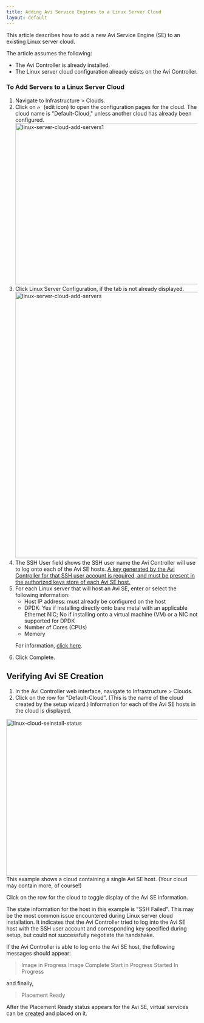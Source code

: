 ```yaml
---
title: Adding Avi Service Engines to a Linux Server Cloud
layout: default
---
```

This article describes how to add a new Avi Service Engine (SE) to an existing Linux server cloud.

The article assumes the following:

* The Avi Controller is already installed.
* The Linux server cloud configuration already exists on the Avi Controller. 

### To Add Servers to a Linux Server Cloud

<ol> 
 <li>Navigate to Infrastructure &gt; Clouds.</li> 
 <li>Click on <img class="alignnone size-full wp-image-3558" src="img/edit-icon-2.png" alt="edit-icon" width="13" height="12"> (edit icon) to open the configuration pages for the cloud. The cloud name is "Default-Cloud," unless another cloud has already been configured.<br> <a href="img/linux-server-cloud-add-servers1.png"><img class="alignnone size-full wp-image-7626" src="img/linux-server-cloud-add-servers1.png" alt="linux-server-cloud-add-servers1" width="1109" height="424"></a></li> 
 <li>Click Linux Server Configuration, if the tab is not already displayed.<br> <a href="img/linux-server-cloud-add-servers.png"><img class="alignnone size-full wp-image-7624" src="img/linux-server-cloud-add-servers.png" alt="linux-server-cloud-add-servers" width="935" height="700"></a></li> 
 <li>The SSH User field shows the SSH user name the Avi Controller will use to log onto each of the Avi SE hosts. <a href="/docs/16.2.2/public-key-management-on-se-hosts/">A key generated by the Avi Controller for that SSH user account is required, and must be present in the authorized keys store of each Avi SE host.</a></li> 
 <li>For each Linux server that will host an Avi SE, enter or select the following information: 
  <ul> 
   <li>Host IP address: must already be configured on the host</li> 
   <li>DPDK: Yes if installing directly onto bare metal with an applicable Ethernet NIC; No if installing onto a virtual machine (VM) or a NIC not supported for DPDK</li> 
   <li>Number of Cores (CPUs)</li> 
   <li>Memory</li> 
  </ul> <p>For information, <a href="/docs/16.2.2//installing-avi-vantage-for-a-linux-server-cloud/#linux-cloud-instrqmts">click here</a>.</p></li> 
 <li>Click Complete.</li> 
</ol> 

## Verifying Avi SE Creation

<ol> 
 <li>In the Avi Controller web interface, navigate to Infrastructure &gt; Clouds.</li> 
 <li>Click on the row for "Default-Cloud". (This is the name of the cloud created by the setup wizard.) Information for each of the Avi SE hosts in the cloud is displayed.</li> 
</ol> 

<img class="alignnone size-full wp-image-7027" src="img/linux-cloud-seinstall-status-1.png" alt="linux-cloud-seinstall-status" width="940" height="412">
This example shows a cloud containing a single Avi SE host. (Your cloud may contain more, of course!)

Click on the row for the cloud to toggle display of the Avi SE information.

The state information for the host in this example is "SSH Failed". This may be the most common issue encountered during Linux server cloud installation. It indicates that the Avi Controller tried to log into the Avi SE host with the SSH user account and corresponding key specified during setup, but could not successfully negotiate the handshake. 

If the Avi Controller is able to log onto the Avi SE host, the following messages should appear:
>  Image in Progress
>  Image Complete
>  Start in Progress
>  Started
>  In Progress 
 

and finally,

> Placement Ready
 

After the Placement Ready status appears for the Avi SE, virtual services can be <a href="/docs/16.2.2/architectural-overview/applications/virtual-services/create-virtual-service/">created</a> and placed on it.

